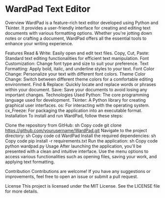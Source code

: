 # WardPad Text Editor
Overview
WardPad is a feature-rich text editor developed using Python and Tkinter. It provides a user-friendly interface for creating and editing text documents with various formatting options. Whether you're jotting down notes or crafting a document, WardPad offers all the essential tools to enhance your writing experience.

Features
Read & Write: Easily open and edit text files.
Copy, Cut, Paste: Standard text editing functionalities for efficient text manipulation.
Font Customization: Change font type and size to suit your preference.
Text Formatting: Apply bold, italic, and underline styles to your text.
Font Color Change: Personalize your text with different font colors.
Theme Color Change: Switch between different theme colors for a comfortable editing environment.
Find & Replace: Quickly locate and replace words or phrases within your document.
Save: Save your documents to avoid losing any important changes.
Technologies Used
Python: The core programming language used for development.
Tkinter: A Python library for creating graphical user interfaces.
os: For interacting with the operating system.
cx_Freeze: For packaging the application into an executable format.
Installation
To install and run WardPad, follow these steps:

Clone the repository from GitHub:
sh
Copy code
git clone https://github.com/yourusername/WardPad.git
Navigate to the project directory:
sh
Copy code
cd WardPad
Install the required dependencies:
sh
Copy code
pip install -r requirements.txt
Run the application:
sh
Copy code
python wardpad.py
Usage
After launching the application, you'll be presented with a clean and intuitive interface. Use the menu options to access various functionalities such as opening files, saving your work, and applying text formatting.

Contribution
Contributions are welcome! If you have any suggestions or improvements, feel free to open an issue or submit a pull request.

License
This project is licensed under the MIT License. See the LICENSE file for more details.

